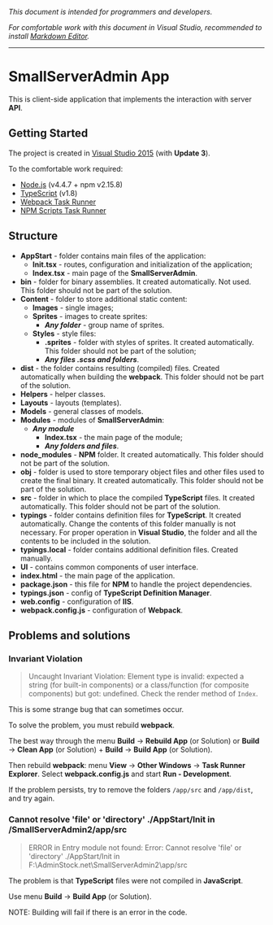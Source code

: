 ﻿*This document is intended for programmers and developers.*

*For comfortable work with this document in Visual Studio, recommended to install [Markdown Editor](https://visualstudiogallery.msdn.microsoft.com/eaab33c3-437b-4918-8354-872dfe5d1bfe).*

---

# SmallServerAdmin App

This is client-side application that implements the interaction with server **API**.

## Getting Started

The project is created in [Visual Studio 2015](https://www.visualstudio.com) (with **Update 3**).

To the comfortable work required:

* [Node.js](https://nodejs.org/) (v4.4.7 + npm v2.15.8)
* [TypeScript](https://www.typescriptlang.org/) (v1.8)
* [Webpack Task Runner](https://visualstudiogallery.msdn.microsoft.com/5497fd10-b1ba-474c-8991-1438ae47012a)
* [NPM Scripts Task Runner](https://visualstudiogallery.msdn.microsoft.com/8f2f2cbc-4da5-43ba-9de2-c9d08ade4941)

## Structure

* **AppStart** - folder contains main files of the application:
  * **Init.tsx** - routes, configuration and initialization of the application;
  * **Index.tsx** - main page of the **SmallServerAdmin**.
* **bin** - folder for binary assemblies. It created automatically. Not used. This folder should not be part of the solution.
* **Content** - folder to store additional static content:
  * **Images** - single images;
  * **Sprites** - images to create sprites:
    * ***Any folder*** - group name of sprites.
  * **Styles** - style files:
    * **.sprites** - folder with styles of sprites. It created automatically. This folder should not be part of the solution;
    * ***Any files .scss and folders***.
* **dist** - the folder contains resulting (compiled) files. Created automatically when building the **webpack**. This folder should not be part of the solution.
* **Helpers** - helper classes.
* **Layouts** - layouts (templates).
* **Models** - general classes of models.
* **Modules** - modules of **SmallServerAdmin**:
  * ***Any module***
    * **Index.tsx** - the main page of the module;
    * ***Any folders and files***.
* **node_modules** - **NPM** folder. It created automatically. This folder should not be part of the solution.
* **obj** - folder is used to store temporary object files and other files used to create the final binary. It created automatically. This folder should not be part of the solution.
* **src** - folder in which to place the compiled **TypeScript** files. It created automatically. This folder should not be part of the solution.
* **typings** - folder contains definition files for **TypeScript**. It created automatically. Change the contents of this folder manually is not necessary. For proper operation in **Visual Studio**, the folder and all the contents to be included in the solution.
* **typings.local** - folder contains additional definition files. Created manually.
* **UI** - contains common components of user interface.
* **index.html** - the main page of the application.
* **package.json** - this file for **NPM** to handle the project dependencies.
* **typings.json** - config of **TypeScript Definition Manager**.
* **web.config** - configuration of **IIS**.
* **webpack.config.js** - configuration of **Webpack**.

## Problems and solutions

### Invariant Violation

> Uncaught Invariant Violation: Element type is invalid: expected a string (for built-in components) or a class/function (for composite components) but got: undefined. Check the render method of `Index`.

This is some strange bug that can sometimes occur.

To solve the problem, you must rebuild **webpack**.

The best way through the menu **Build** -> **Rebuild App** (or Solution) or **Build** -> **Clean App** (or Solution) + **Build** -> **Build App** (or Solution).

Then rebuild **webpack**: menu **View** -> **Other Windows** -> **Task Runner Explorer**. Select **webpack.config.js** and start **Run - Development**.

If the problem persists, try to remove the folders `/app/src` and `/app/dist`, and try again.

### Cannot resolve 'file' or 'directory' ./AppStart/Init in /SmallServerAdmin2/app/src

> ERROR in Entry module not found: Error: Cannot resolve 'file' or 'directory' ./AppStart/Init in F:\AdminStock.net\SmallServerAdmin2\app/src

The problem is that **TypeScript** files were not compiled in **JavaScript**.

Use menu **Build** -> **Build App** (or Solution).

NOTE: Building will fail if there is an error in the code.